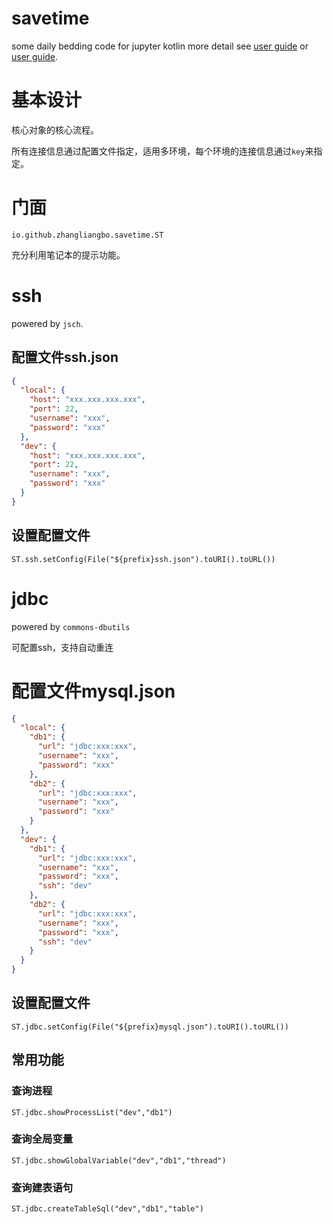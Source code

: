 # savetime

some daily bedding code for jupyter kotlin more detail
see [user guide](https://github.com/zhangliangbo/notebook/blob/main/savetime.ipynb)
or [user guide](http://nbviewer.org/github/zhangliangbo/notebook/blob/main/savetime.ipynb).

# 基本设计

核心对象的核心流程。

所有连接信息通过配置文件指定，适用多环境，每个环境的连接信息通过`key`来指定。

# 门面

```
io.github.zhangliangbo.savetime.ST
```

充分利用笔记本的提示功能。

# ssh

powered by `jsch`.

## 配置文件ssh.json

```json
{
  "local": {
    "host": "xxx.xxx.xxx.xxx",
    "port": 22,
    "username": "xxx",
    "password": "xxx"
  },
  "dev": {
    "host": "xxx.xxx.xxx.xxx",
    "port": 22,
    "username": "xxx",
    "password": "xxx"
  }
}
```

## 设置配置文件

```
ST.ssh.setConfig(File("${prefix}ssh.json").toURI().toURL())
```

# jdbc

powered by `commons-dbutils`

可配置ssh，支持自动重连

# 配置文件mysql.json

```json
{
  "local": {
    "db1": {
      "url": "jdbc:xxx:xxx",
      "username": "xxx",
      "password": "xxx"
    },
    "db2": {
      "url": "jdbc:xxx:xxx",
      "username": "xxx",
      "password": "xxx"
    }
  },
  "dev": {
    "db1": {
      "url": "jdbc:xxx:xxx",
      "username": "xxx",
      "password": "xxx",
      "ssh": "dev"
    },
    "db2": {
      "url": "jdbc:xxx:xxx",
      "username": "xxx",
      "password": "xxx",
      "ssh": "dev"
    }
  }
}
```

## 设置配置文件

```
ST.jdbc.setConfig(File("${prefix}mysql.json").toURI().toURL())
```

## 常用功能

### 查询进程
```
ST.jdbc.showProcessList("dev","db1")
```
### 查询全局变量
```
ST.jdbc.showGlobalVariable("dev","db1","thread")
```
### 查询建表语句
```
ST.jdbc.createTableSql("dev","db1","table")
```